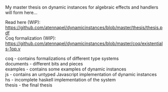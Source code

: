 My master thesis on dynamic instances for algebraic effects and handlers will form here...

Read here (WIP): https://github.com/atennapel/dynamicinstances/blob/master/thesis/thesis.pdf <br/>
Coq formalization (WIP): https://github.com/atennapel/dynamicinstances/blob/master/coq/existentials-1op.v

coq - contains formalizations of different type systems <br/>
documents - different bits and pieces <br/>
examples - contains some examples of dynamic instances <br/>
js - contains an untyped Javascript implementation of dynamic instances <br/>
hs - incomplete haskell implementation of the system <br/>
thesis - the final thesis <br/>

